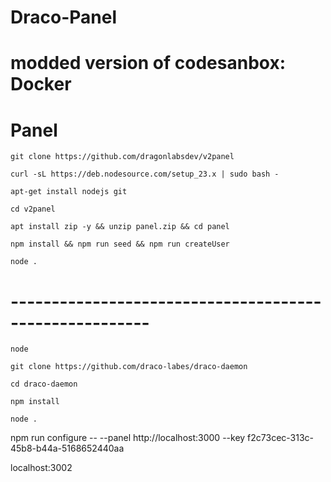 # Draco-Panel

# modded version of codesanbox: Docker

# Panel
```
git clone https://github.com/dragonlabsdev/v2panel
```
```
curl -sL https://deb.nodesource.com/setup_23.x | sudo bash -
```
```
apt-get install nodejs git
```
```
cd v2panel
```
```
apt install zip -y && unzip panel.zip && cd panel
```
```
npm install && npm run seed && npm run createUser
```
```
node .
```
# -------------------------------------------------------
```
node
```
```
git clone https://github.com/draco-labes/draco-daemon
```
```
cd draco-daemon
```
```
npm install
```
```
node .
```

npm run configure -- --panel http://localhost:3000 --key f2c73cec-313c-45b8-b44a-5168652440aa


localhost:3002
